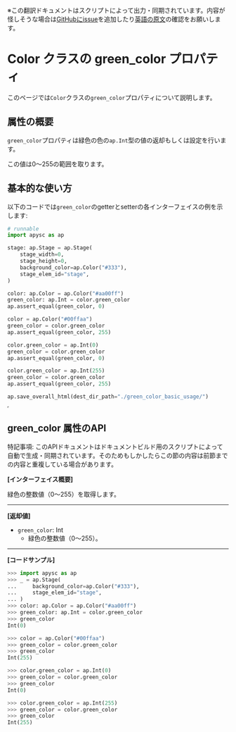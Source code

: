 <span class="inconspicuous-txt">※この翻訳ドキュメントはスクリプトによって出力・同期されています。内容が怪しそうな場合は<a href="https://github.com/simon-ritchie/apysc/issues" target="_blank">GitHubにissue</a>を追加したり[英語の原文](https://simon-ritchie.github.io/apysc/en/green_color.html)の確認をお願いします。</span>

# Color クラスの green_color プロパティ

このページでは`Color`クラスの`green_color`プロパティについて説明します。

## 属性の概要

`green_color`プロパティは緑色の色の`ap.Int`型の値の返却もしくは設定を行います。

この値は0～255の範囲を取ります。

## 基本的な使い方

以下のコードでは`green_color`のgetterとsetterの各インターフェイスの例を示します:

```py
# runnable
import apysc as ap

stage: ap.Stage = ap.Stage(
    stage_width=0,
    stage_height=0,
    background_color=ap.Color("#333"),
    stage_elem_id="stage",
)

color: ap.Color = ap.Color("#aa00ff")
green_color: ap.Int = color.green_color
ap.assert_equal(green_color, 0)

color = ap.Color("#00ffaa")
green_color = color.green_color
ap.assert_equal(green_color, 255)

color.green_color = ap.Int(0)
green_color = color.green_color
ap.assert_equal(green_color, 0)

color.green_color = ap.Int(255)
green_color = color.green_color
ap.assert_equal(green_color, 255)

ap.save_overall_html(dest_dir_path="./green_color_basic_usage/")
```

<iframe src="static/green_color_basic_usage/index.html" width="0" height="0"></iframe>

## green_color 属性のAPI

<span class="inconspicuous-txt">特記事項: このAPIドキュメントはドキュメントビルド用のスクリプトによって自動で生成・同期されています。そのためもしかしたらこの節の内容は前節までの内容と重複している場合があります。</span>

**[インターフェイス概要]**

緑色の整数値（0～255）を取得します。<hr>

**[返却値]**

- `green_color`: Int
  - 緑色の整数値（0～255）。

<hr>

**[コードサンプル]**

```py
>>> import apysc as ap
>>> _ = ap.Stage(
...     background_color=ap.Color("#333"),
...     stage_elem_id="stage",
... )
>>> color: ap.Color = ap.Color("#aa00ff")
>>> green_color: ap.Int = color.green_color
>>> green_color
Int(0)

>>> color = ap.Color("#00ffaa")
>>> green_color = color.green_color
>>> green_color
Int(255)

>>> color.green_color = ap.Int(0)
>>> green_color = color.green_color
>>> green_color
Int(0)

>>> color.green_color = ap.Int(255)
>>> green_color = color.green_color
>>> green_color
Int(255)
```